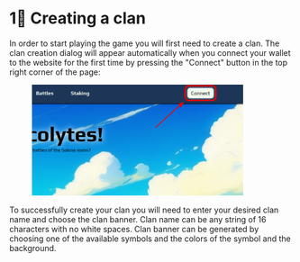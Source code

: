 # 1⃣ Creating a clan

In order to start playing the game you will first need to create a clan. The clan creation dialog will appear automatically when you connect your wallet to the website for the first time by pressing the "Connect" button in the top right corner of the page:



<figure><img src="../.gitbook/assets/create_clan (1).png" alt="" width="375"><figcaption></figcaption></figure>

To successfully create your clan you will need to enter your desired clan name and choose the clan banner. Clan name can be any string of 16 characters with no white spaces. Clan banner can be generated by choosing one of the available symbols and the colors of the symbol and the background.



